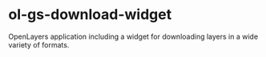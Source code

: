 # ol-gs-download-widget
OpenLayers application including a widget for downloading layers in a wide variety of formats.
